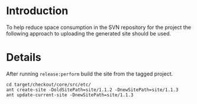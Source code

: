 # Introduction #

To help reduce space consumption in the SVN repository for the project the following approach to uploading the generated site should be used.

# Details #

After running ` release:perform ` build the site from the tagged project.
```
cd target/checkout/core/src/etc/
ant create-site -DoldSitePath=site/1.1.2 -DnewSitePath=site/1.1.3
ant update-current-site -DnewSitePath=site/1.1.3
```